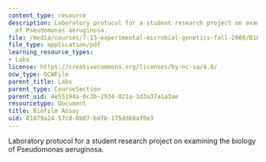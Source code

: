 ```yaml
---
content_type: resource
description: Laboratory protocol for a student research project on examining the biology
  of Pseudomonas aeruginosa.
file: /media/courses/7-13-experimental-microbial-genetics-fall-2008/01879a2457cd0b07bdfb175dd68af9e3_MIT7_13f08_lab03_Protocol_Biofilm.pdf
file_type: application/pdf
learning_resource_types:
- Labs
license: https://creativecommons.org/licenses/by-nc-sa/4.0/
ocw_type: OCWFile
parent_title: Labs
parent_type: CourseSection
parent_uid: 4e55194a-0c3b-2934-821a-1d3a37a1a3ae
resourcetype: Document
title: Biofilm Assay
uid: 01879a24-57cd-0b07-bdfb-175dd68af9e3
---
```

Laboratory protocol for a student research project on examining the biology of Pseudomonas aeruginosa.